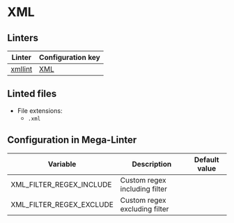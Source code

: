 <!-- markdownlint-disable MD003 MD020 MD033 MD041 -->
<!-- Generated by .automation/build.py, please do not update manually -->
<!-- Instead, update descriptor file at https://github.com/nvuillam/mega-linter/tree/master/megalinter/descriptors/xml.yml -->
# XML

## Linters

| Linter                    | Configuration key     |
|---------------------------|-----------------------|
| [xmllint](xml_xmllint.md) | [XML](xml_xmllint.md) |

## Linted files

- File extensions:
  - `.xml`

## Configuration in Mega-Linter

| Variable                 | Description                   | Default value |
|--------------------------|-------------------------------|---------------|
| XML_FILTER_REGEX_INCLUDE | Custom regex including filter |               |
| XML_FILTER_REGEX_EXCLUDE | Custom regex excluding filter |               |

